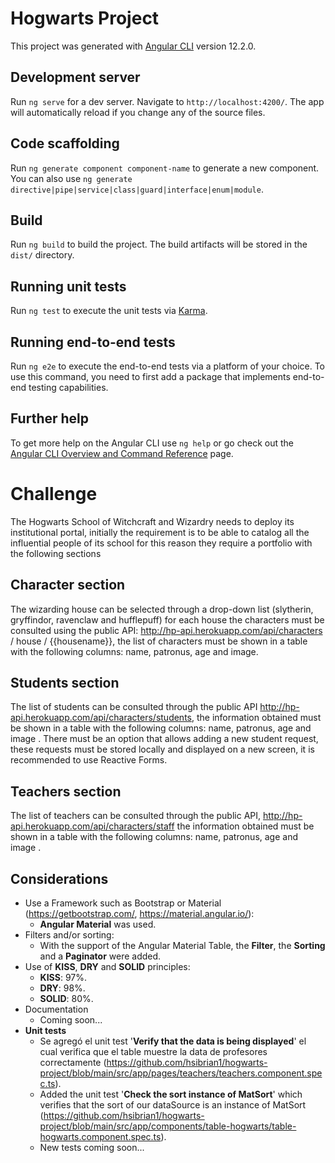 # Hogwarts Project

This project was generated with [Angular CLI](https://github.com/angular/angular-cli) version 12.2.0.

## Development server

Run `ng serve` for a dev server. Navigate to `http://localhost:4200/`. The app will automatically reload if you change any of the source files.

## Code scaffolding

Run `ng generate component component-name` to generate a new component. You can also use `ng generate directive|pipe|service|class|guard|interface|enum|module`.

## Build

Run `ng build` to build the project. The build artifacts will be stored in the `dist/` directory.

## Running unit tests

Run `ng test` to execute the unit tests via [Karma](https://karma-runner.github.io).

## Running end-to-end tests

Run `ng e2e` to execute the end-to-end tests via a platform of your choice. To use this command, you need to first add a package that implements end-to-end testing capabilities.

## Further help

To get more help on the Angular CLI use `ng help` or go check out the [Angular CLI Overview and Command Reference](https://angular.io/cli) page.

# Challenge
The Hogwarts School of Witchcraft and Wizardry needs to deploy its institutional portal, initially the requirement is to be able to catalog all the influential people of its school for this reason they require a portfolio with the following sections

## Character section
 The wizarding house can be selected through a drop-down list (slytherin, gryffindor, ravenclaw and hufflepuff) for each house the characters must be consulted using the public API: http://hp-api.herokuapp.com/api/characters / house / {{housename}}, the list of characters must be shown in a table with the following columns: name, patronus, age and image.

## Students section
The list of students can be consulted through the public API http://hp-api.herokuapp.com/api/characters/students, the information obtained must be shown in a table with the following columns: name, patronus, age and image .
There must be an option that allows adding a new student request, these requests must be stored locally and displayed on a new screen, it is recommended to use Reactive Forms.

## Teachers section
The list of teachers can be consulted through the public API, http://hp-api.herokuapp.com/api/characters/staff the information obtained must be shown in a table with the following columns: name, patronus, age and image .

## Considerations
- Use a Framework such as Bootstrap or Material (https://getbootstrap.com/, https://material.angular.io/):
  - **Angular Material** was used.
- Filters and/or sorting:
  - With the support of the Angular Material Table, the **Filter**, the **Sorting** and a **Paginator** were added.
- Use of **KISS**, **DRY** and **SOLID** principles:
   - **KISS**: 97%.
   - **DRY**: 98%.
   - **SOLID**: 80%.
- Documentation
  - Coming soon...
- **Unit tests**
  - Se agregó el unit test '**Verify that the data is being displayed**' el cual verifica que el table muestre la data de profesores correctamente (https://github.com/hsibrian1/hogwarts-project/blob/main/src/app/pages/teachers/teachers.component.spec.ts).
  - Added the unit test '**Check the sort instance of MatSort**' which verifies that the sort of our dataSource is an instance of MatSort (https://github.com/hsibrian1/hogwarts-project/blob/main/src/app/components/table-hogwarts/table-hogwarts.component.spec.ts).
  - New tests coming soon...
